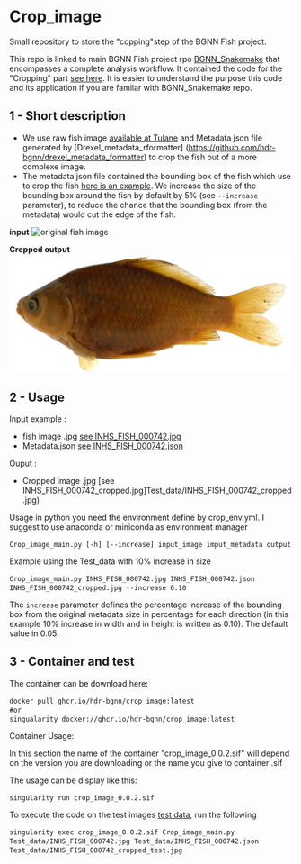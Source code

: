 # Crop_image
Small repository to store the "copping"step of the BGNN Fish project.

This repo is linked to main BGNN Fish project rpo [BGNN_Snakemake](https://github.com/hdr-bgnn/BGNN_Snakemake) that encompasses a complete analysis workflow. It contained the code for the "Cropping" part [see here](https://github.com/hdr-bgnn/BGNN_Snakemake/blob/main/Picture_for_Documentation/Workflow_stage_1.png). It is easier to understand the purpose this code and its application if you are familar with BGNN_Snakemake repo.

## 1 - Short description

  + We use raw fish image [available at Tulane](http://www.tubri.org/HDR/INHS/) and Metadata json file generated by [Drexel_metadata_rformatter] (https://github.com/hdr-bgnn/drexel_metadata_formatter) to crop the fish out of a more complexe image.
  + The metadata json file contained the bounding box of the fish which use to crop the fish [here is an example](Test_data/INHS_FISH_000742_cropped.jpg). We increase the size of the bounding box around the fish by default by 5%  (see `--increase` parameter), to reduce the chance that the bounding box (from the metadata) would cut the edge of the fish.

**input**
![original fish image](Test_data/INHS_FISH_000742.jpg)

**Cropped output**
![Cropped fish image](Test_data/INHS_FISH_000742_cropped.jpg)

## 2 - Usage

Input example : 
  + fish image .jpg [see INHS_FISH_000742.jpg](Test_data/INHS_FISH_000742.jpg)
  + Metadata.json [see INHS_FISH_000742.json](Test_data/INHS_FISH_000742.json)
  
Ouput :
  + Cropped image .jpg [see INHS_FISH_000742_cropped.jpg]Test_data/INHS_FISH_000742_cropped.jpg)

Usage in python
you need the environment define by crop_env.yml. I suggest to use anaconda or miniconda as environment manager

```
Crop_image_main.py [-h] [--increase] input_image imput_metadata output
```

Example using the Test_data with 10% increase in size

```
Crop_image_main.py INHS_FISH_000742.jpg INHS_FISH_000742.json INHS_FISH_000742_cropped.jpg --increase 0.10
```

The `increase` parameter defines the percentage increase of the bounding box from the original metadata size in percentage for each direction (in this example 10% increase in width and in height is written as 0.10). The default value in 0.05.

## 3 - Container and test

The container can be download here:

```
docker pull ghcr.io/hdr-bgnn/crop_image:latest
#or 
singualarity docker://ghcr.io/hdr-bgnn/crop_image:latest
```

Container Usage: 

In this section the name of the container "crop_image_0.0.2.sif" will depend on the version you are downloading or the name you give to container .sif 

The usage can be display like this: 

```
singularity run crop_image_0.0.2.sif
```

To execute the code on the test images [test data](Test_data/), run the following

```
singularity exec crop_image_0.0.2.sif Crop_image_main.py Test_data/INHS_FISH_000742.jpg Test_data/INHS_FISH_000742.json Test_data/INHS_FISH_000742_cropped_test.jpg
```

